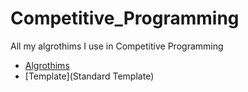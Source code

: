 # Competitive_Programming
All my algrothims I use in Competitive Programming
- [Algrothims](Algrothims)
- [Template](Standard Template)
